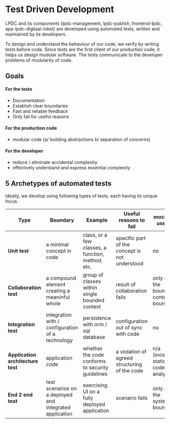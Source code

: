 # Test Driven Development

LPDC and its components (lpdc-management, lpdc-publish, frontend-lpdc, app-lpdc-digitaal-loket) are developed using automated tests, written and
maintained by its developers.

To design and understand the behaviour of our code, we verify by writing tests before code. Since tests are the first client of our production code, it helps us design modular software. The tests communicate to the developer problems of modularity of code.

## Goals

#### For the tests

- Documentation
- Establish clear boundaries
- Fast and reliable feedback
- Only fail for useful reasons

#### For the production code

- modular code (a/ building abstractions b/ separation of concerns)

#### For the developer

- reduce / eliminate accidental complexity
- effectively understand and express essential complexity

## 5 Archetypes of automated tests

Ideally, we develop using following types of tests, each having its unique focus. 

| Type | Boundary | Example                                           | Useful reasons to fail                         | mocking used?                        |
| ---- | -------- |---------------------------------------------------|------------------------------------------------|--------------------------------------|
| **Unit test**| a minimal concept in code | class, or a few classes, a function, method, etc. | specific part of the concept is not understood | no                                   |
| **Collaboration test** | a compound element creating a meaninful whole | group of classes within single bounded context    | result of collaboration fails                  | only at the bounded context boundary | 
| **Integration test** | integration with / configuration of a technology | persistence with orm / sql database               | configuration out of sync with code            | no                                   |
| **Application architecture test** | application code | whether the code conforms to security guidelines  | a violation of agreed structuring of the code  | n/a (mostly static code analysis)    |
| **End 2 end test** | test scenarios on a deployed and integrated application | exercising UI on a fully deployed application| scenario fails | only at the system boundary |


